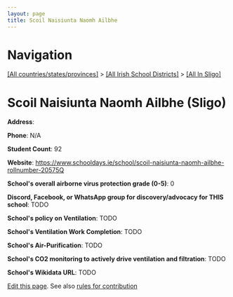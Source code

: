 ```yaml
---
layout: page
title: Scoil Naisiunta Naomh Ailbhe
---
```

# Navigation

[[All countries/states/provinces]](../../..) > [[All Irish School Districts]](../..) > [[All In Sligo]](..)

# Scoil Naisiunta Naomh Ailbhe (Sligo)

**Address**: 

**Phone**: N/A

**Student Count**: 92

**Website**: <https://www.schooldays.ie/school/scoil-naisiunta-naomh-ailbhe-rollnumber-20575Q>

**School's overall airborne virus protection grade (0-5)**: 0

**Discord, Facebook, or WhatsApp group for discovery/advocacy for THIS school**: TODO

**School's policy on Ventilation**: TODO

**School's Ventilation Work Completion**: TODO

**School's Air-Purification**: TODO

**School's CO2 monitoring to actively drive ventilation and filtration**: TODO

**School's Wikidata URL**: TODO


[Edit this page](https://github.com/ventilate-schools/Ireland/edit/main/./Sligo/Scoil_Naisiunta_Naomh_Ailbhe.md). See also [rules for contribution](../../../contribution-rules/)